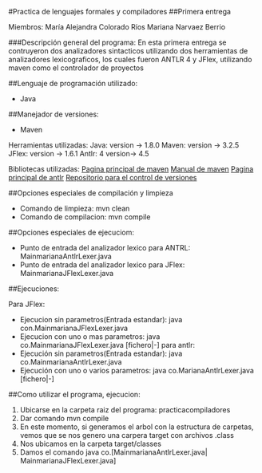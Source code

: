 #Practica de lenguajes formales y compiladores
##Primera entrega

Miembros:
María Alejandra Colorado Ríos
Mariana Narvaez Berrio

###Descripción general del programa:
En esta primera entrega se contruyeron dos analizadores sintacticos utilizando dos herramientas de analizadores lexicograficos,
los cuales fueron ANTLR 4 y JFlex, utilizando maven como el controlador de proyectos

##Lenguaje de programación utilizado:
+ Java

##Manejador de versiones:
+ Maven

Herramientas utilizadas:
Java: version -> 1.8.0
Maven: version -> 3.2.5
JFlex: version -> 1.6.1
Antlr: 4 version-> 4.5

Bibliotecas utilizadas:
[Pagina principal de maven](https://maven.apache.org)
[Manual de maven](www.jflex.de/manual.html)
[Pagina principal de antlr](www.antlr.org)
[Repositorio para el control de versiones](https://riouxsvn.com)

##Opciones especiales de compilación y limpieza
+ Comando de limpieza: mvn clean
+ Comando de compilacion: mvn compile

##Opciones especiales de ejecuciom:
+ Punto de entrada del analizador lexico para ANTRL: MainmarianaAntlrLexer.java
+ Punto de entrada del analizador lexico para JFlex: MainmarianaJFlexLexer.java

##Ejecuciones:

Para JFlex:
+ Ejecucion sin parametros(Entrada estandar):
  java con.MainmarianaJFlexLexer.java
+ Ejecucion con uno o mas parametros:
  java co.MainmarianaJFlexLexer.java [fichero|-]
para antlr:
+ Ejecución sin parametros(Entrada estandar):
 java co.MainmarianaAntlrLexer.java
+ Ejecución con uno o varios parametros:
  java co.MarianaAntlrLexer.java [fichero|-]

##Como utilizar el programa, ejecucion:
1. Ubicarse en la carpeta raiz del programa: practicacompiladores
2. Dar comando mvn compile
3. En este momento, si generamos el arbol con la estructura de carpetas, vemos que se nos genero una carpera target con archivos .class
4. Nos ubicamos en la carpeta target/classes
5. Damos el comando java co.[MainmarianaAntlrLexer.java| MainmarianaJFlexLexer.java] 
